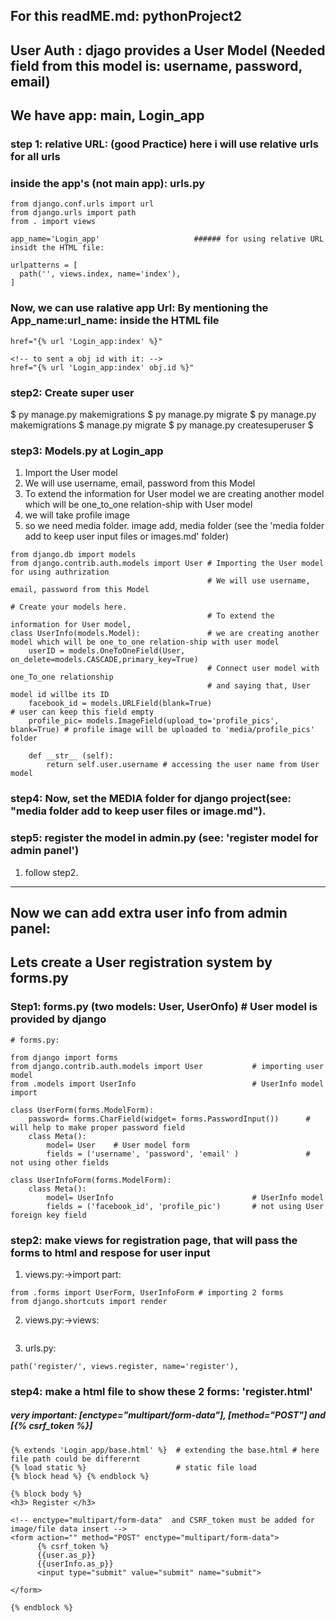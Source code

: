 ## For this readME.md: pythonProject2
## User Auth : djago provides a User Model (Needed field from this model is: username, password, email)
## We have app: main, Login_app

### step 1: relative URL: (good Practice) here i will use relative urls for all urls
### inside the app's (not main app): urls.py
```
from django.conf.urls import url
from django.urls import path
from . import views

app_name='Login_app'                     ###### for using relative URL insidt the HTML file:

urlpatterns = [
  path('', views.index, name='index'),
]

```
### Now, we can use ralative app Url: By mentioning the App_name:url_name:  inside the HTML file
```
href="{% url 'Login_app:index' %}"

<!-- to sent a obj id with it: -->
href="{% url 'Login_app:index' obj.id %}"
```

### step2: Create super user
$ py manage.py makemigrations
$ py manage.py migrate
$ py manage.py makemigrations
$ manage.py migrate
$ py manage.py createsuperuser
$
### step3: Models.py at Login_app
1. Import the User model
2. We will use username, email, password from this Model
3. To extend the information for User model we are creating another model which will be one_to_one relation-ship with User model
4. we will take profile image
5. so we need media folder. image add, media folder (see the 'media folder add to keep user input files or images.md' folder)
```
from django.db import models
from django.contrib.auth.models import User # Importing the User model for using authrization
                                            # We will use username, email, password from this Model

# Create your models here.
                                            # To extend the information for User model,
class UserInfo(models.Model):               # we are creating another model which will be one_to_one relation-ship with user model
    userID = models.OneToOneField(User, on_delete=models.CASCADE,primary_key=True) 
                                            # Connect user model with one_To_one relationship
                                            # and saying that, User model id willbe its ID
    facebook_id = models.URLField(blank=True)                                   # user can keep this field empty
    profile_pic= models.ImageField(upload_to='profile_pics', blank=True) # profile image will be uploaded to 'media/profile_pics' folder

    def __str__ (self):
        return self.user.username # accessing the user name from User model
```

### step4: Now, set the MEDIA folder for django project(see: "media folder add to keep user files or image.md").
### step5: register the model in admin.py (see: 'register model for admin panel')
1. follow step2.

<hr>

## Now we can add extra user info from admin panel: 
## Lets create a User registration system by forms.py

### Step1: forms.py (two models: User, UserOnfo) # User model is provided by django
```
# forms.py:

from django import forms
from django.contrib.auth.models import User           # importing user model
from .models import UserInfo                          # UserInfo model import

class UserForm(forms.ModelForm):
    password= forms.CharField(widget= forms.PasswordInput())      # will help to make proper password field
    class Meta():
        model= User    # User model form
        fields = ('username', 'password', 'email' )               # not using other fields

class UserInfoForm(forms.ModelForm):
    class Meta():
        model= UserInfo                               # UserInfo model
        fields = ('facebook_id', 'profile_pic')       # not using User foreign key field
```

### step2: make views for registration page, that will pass the forms to html and respose for user input
1. views.py:->import part:
```
from .forms import UserForm, UserInfoForm # importing 2 forms
from django.shortcuts import render
```
2. views.py:->views:
```
```  
3. urls.py:
```
path('register/', views.register, name='register'),

```

### step4: make a html file to show these 2 forms: 'register.html'
##### very important: [enctype="multipart/form-data"], [method="POST"] and [{% csrf_token %}]
```
{% extends 'Login_app/base.html' %}  # extending the base.html # here file path could be differernt
{% load static %}                    # static file load 
{% block head %} {% endblock %}

{% block body %}
<h3> Register </h3>

<!-- enctype="multipart/form-data"  and CSRF_token must be added for image/file data insert -->
<form action="" method="POST" enctype="multipart/form-data">
      {% csrf_token %}
      {{user.as_p}}
      {{userInfo.as_p}}
      <input type="submit" value="submit" name="submit">

</form>

{% endblock %}
```
